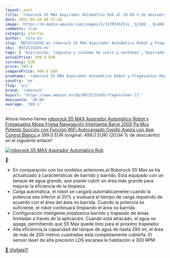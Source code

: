 ```yaml
---
layout: post
title: 'roborock S5 MAX Aspirador Automático Rob al 20.04 % de descuento'
date: 2021-04-28 08:37:26
image: 'https://m.media-amazon.com/images/I/31YM745ZFiL._SL500_._SL400_.jpg'
comments: true
category: ofertas
author: 'tole.es'
slug: 'B07ZCSSGVG-es roborock S5 MAX Aspirador Automático Robot y Fregasuelos...'
sku: 'B07ZCSSGVG-es'
tags: [ 'Aspiración, limpieza y cuidado de suelo y ventanas','Aspiradoras','Hogar y cocina','Robots aspiradores','roborock', ]
actualPrice: 399.0 EUR
currency: EUR
price: 399.0
comparePrice: 499.0 EUR
prodname: 'roborock S5 MAX Aspirador Automático Robot y Fregasuelos Mopa Friega Navegación Inteligente Barre 2000 Pa Muy Potente Succión con Función WiFi  Autocargado Cepillo Aspira con App Control  Blanco '
country: 'es'
flag: '🇪🇸'
brand: 'roborock'
buyurl: 'https://www.amazon.es/dp/B07ZCSSGVG/?tag=tolees-21'
descuento: '20.04'
average: '399.1'
---
```


Ahora mismo tienes [roborock S5 MAX Aspirador Automático Robot y Fregasuelos Mopa Friega Navegación Inteligente Barre 2000 Pa Muy Potente Succión con Función WiFi  Autocargado Cepillo Aspira con App Control  Blanco ](https://www.amazon.es/dp/B07ZCSSGVG/?tag=tolees-21) a 399.0 EUR (original: 499.0 EUR) (20.04 %  de descuento) en el siguiente enlace!

[![roborock S5 MAX Aspirador Automático Rob](https://m.media-amazon.com/images/I/31YM745ZFiL._SL500_._SL400_.jpg)](https://www.amazon.es/dp/B07ZCSSGVG/?tag=tolees-21)

🔎:

- En comparación con los modelos anteriores,el Roborock S5 Max se ha actualizado a características de barrido y barrido. Está equipado con un tanque de agua grande, que puede cubrir un área más grande para mejorar la eficiencia de la limpieza
- Carga automática, el robot se cargará automáticamente cuando la potencia sea inferior al 20% y evaluará el tiempo de carga requerido de acuerdo con el área del área no barrida. Cuando la potencia es suficiente, el robot continuará limpiando el área no barrida
- Configuración inteligente,establezca barrido y trapeado de áreas limitadas a través de la aplicación. Cuando está atracado, el agua se apaga, permitiendo que S5 Max quede listo para el próximo trapeador
- Alta eficiencia,la capacidad del tanque de agua de hasta 290 ml, el área de más de 200 metros cuadrados está completamente cubierta. El sensor láser de alta precisión LDS escanea la habitación a 300 RPM

[🛒 Visítala!!!](https://www.amazon.es/dp/B07ZCSSGVG/?tag=tolees-21)
